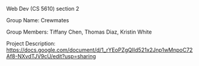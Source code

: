 Web Dev (CS 5610) section 2

Group Name: Crewmates

Group Members: Tiffany Chen, Thomas Diaz, Kristin White

Project Description: 
https://docs.google.com/document/d/1_rYEoPZgQIId521x2Jnp1wMnpoC72Af8-NXvdTJV9cU/edit?usp=sharing

